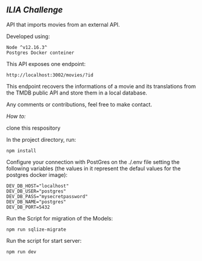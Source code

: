 
***ILIA Challenge***
-----------------------

API that imports movies from an external API.

Developed using:

    Node ^v12.16.3^
    Postgres Docker conteiner

This API exposes one endpoint:

    http://localhost:3002/movies/?id

This endpoint recovers the informations of a movie and its translations from the TMDB public API and store them in a local database.

Any comments or contributions, feel free to make contact.

*How to:*

clone this respository

In the project directory, run:

    npm install

Configure your connection with PostGres on the ./.env file setting the following variables (the values in it represent the defaul values for the postgres docker image):

    DEV_DB_HOST="localhost"
    DEV_DB_USER="postgres"
    DEV_DB_PASS="mysecretpassword"
    DEV_DB_NAME="postgres"
    DEV_DB_PORT=5432

Run the Script for migration of the Models:

    npm run sqlize-migrate

Run the script for start server:

    npm run dev

